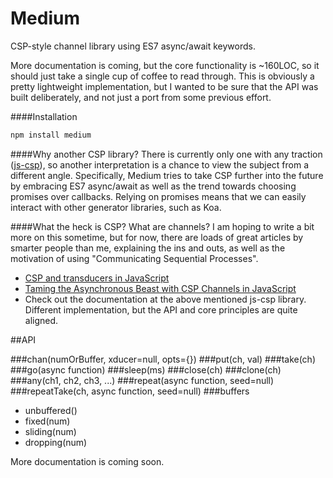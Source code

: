 # Medium
CSP-style channel library using ES7 async/await keywords.

More documentation is coming, but the core functionality is ~160LOC, so it should 
just take a single cup of coffee to read through. This is obviously a pretty 
lightweight implementation, but I wanted to be sure that the API was built 
deliberately, and not just a port from some previous effort.

####Installation

```javascript
npm install medium
```

####Why another CSP library?
There is currently only one with any traction ([js-csp](https://github.com/ubolonton/js-csp)), so another interpretation is a chance to view the subject from a different angle. Specifically, Medium tries to take CSP further into the future by embracing ES7 async/await as well as the trend towards choosing promises over callbacks. Relying on promises means that we can easily interact with other generator libraries, such as Koa.

####What the heck is CSP? What are channels?
I am hoping to write a bit more on this sometime, but for now, there are loads of great articles by smarter people than me, explaining the ins and outs, as well as the motivation of using "Communicating Sequential Processes".

* [CSP and transducers in JavaScript](http://phuu.net/2014/08/31/csp-and-transducers.html)
* [Taming the Asynchronous Beast with CSP Channels in JavaScript](http://jlongster.com/Taming-the-Asynchronous-Beast-with-CSP-in-JavaScript)
* Check out the documentation at the above mentioned js-csp library. Different implementation, but the API and core principles are quite aligned.

##API 

###chan(numOrBuffer, xducer=null, opts={})
###put(ch, val)
###take(ch)
###go(async function)
###sleep(ms)
###close(ch)
###clone(ch)
###any(ch1, ch2, ch3, ...)
###repeat(async function, seed=null)
###repeatTake(ch, async function, seed=null)
###buffers
- unbuffered()
- fixed(num)
- sliding(num)
- dropping(num)

More documentation is coming soon. 

